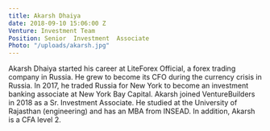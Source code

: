 ```yaml
---
title: Akarsh Dhaiya
date: 2018-09-10 15:06:00 Z
Venture: Investment Team
Position: Senior  Investment  Associate
Photo: "/uploads/akarsh.jpg"
---
```

Akarsh Dhaiya started his career at LiteForex Official, a forex trading company in Russia. He grew to become its CFO during the currency crisis in Russia. In 2017, he traded Russia for New York to become an investment banking associate at New York Bay Capital. Akarsh joined VentureBuilders in 2018 as a Sr. Investment Associate. He studied at the University of Rajasthan (engineering) and has an MBA from INSEAD. In addition, Akarsh is a CFA level 2.
